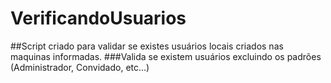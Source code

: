 # VerificandoUsuarios
##Script criado para validar se existes usuários locais criados nas maquinas informadas.
###Valida se existem usuários excluindo os padrões (Administrador, Convidado, etc...)

